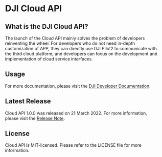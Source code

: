 # DJI Cloud API

## What is the DJI Cloud API?

The launch of the Cloud API mainly solves the problem of developers reinventing the wheel. For developers who do not need in-depth customization of APP, they can directly use DJI Pilot2 to communicate with the third cloud platform, and developers can focus on the development and implementation of cloud service interfaces. 

## Usage

For more documentation, please visit the [DJI Developer Documentation](https://developer.dji.com/cn/document/209883f1-f2ad-406e-b99c-be7498df7f10).

## Latest Release

Cloud API 1.0.0 was released on 21 March 2022. For more information, please visit the [Release Note](https://developer.dji.com/cn/document/87026f9b-e906-4809-9aba-870f569061b5).

## License

Cloud API is MIT-licensed. Please refer to the LICENSE file for more information.

